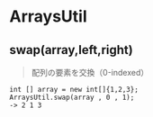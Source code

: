 # ArraysUtil
## swap(array,left,right)
> 配列の要素を交換（0-indexed）
```
int [] array = new int[]{1,2,3};
ArraysUtil.swap(array , 0 , 1);
-> 2 1 3
```
